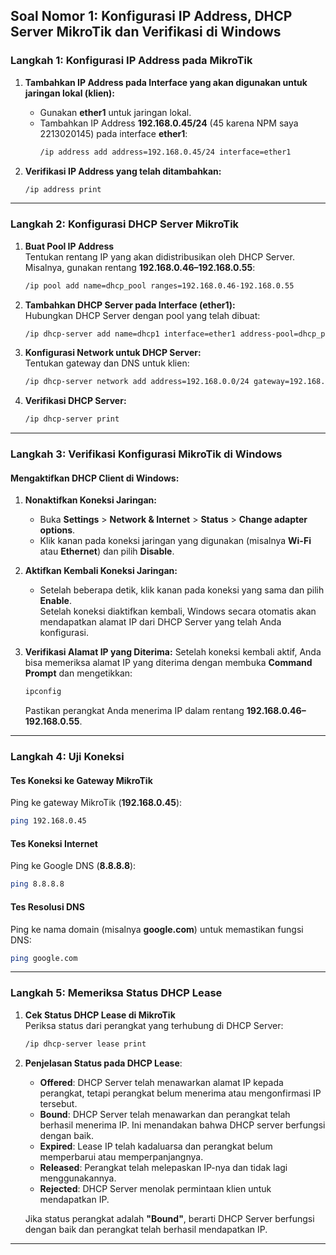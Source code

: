 ## **Soal Nomor 1: Konfigurasi IP Address, DHCP Server MikroTik dan Verifikasi di Windows**

### **Langkah 1: Konfigurasi IP Address pada MikroTik**
1. **Tambahkan IP Address pada Interface yang akan digunakan untuk jaringan lokal (klien):**
   - Gunakan **ether1** untuk jaringan lokal.
   - Tambahkan IP Address **192.168.0.45/24** (45 karena NPM saya 2213020145) pada interface **ether1**:
     ```bash
     /ip address add address=192.168.0.45/24 interface=ether1
     ```

2. **Verifikasi IP Address yang telah ditambahkan:**
   ```bash
   /ip address print
   ```

---

### **Langkah 2: Konfigurasi DHCP Server MikroTik**
1. **Buat Pool IP Address**  
   Tentukan rentang IP yang akan didistribusikan oleh DHCP Server. Misalnya, gunakan rentang **192.168.0.46–192.168.0.55**:
   ```bash
   /ip pool add name=dhcp_pool ranges=192.168.0.46-192.168.0.55
   ```

2. **Tambahkan DHCP Server pada Interface (ether1):**  
   Hubungkan DHCP Server dengan pool yang telah dibuat:
   ```bash
   /ip dhcp-server add name=dhcp1 interface=ether1 address-pool=dhcp_pool
   ```

3. **Konfigurasi Network untuk DHCP Server:**  
   Tentukan gateway dan DNS untuk klien:
   ```bash
   /ip dhcp-server network add address=192.168.0.0/24 gateway=192.168.0.45 dns-server=8.8.8.8
   ```

4. **Verifikasi DHCP Server:**
   ```bash
   /ip dhcp-server print
   ```

---

### **Langkah 3: Verifikasi Konfigurasi MikroTik di Windows**
#### **Mengaktifkan DHCP Client di Windows:**
1. **Nonaktifkan Koneksi Jaringan:**
   - Buka **Settings** > **Network & Internet** > **Status** > **Change adapter options**.
   - Klik kanan pada koneksi jaringan yang digunakan (misalnya **Wi-Fi** atau **Ethernet**) dan pilih **Disable**.

2. **Aktifkan Kembali Koneksi Jaringan:**
   - Setelah beberapa detik, klik kanan pada koneksi yang sama dan pilih **Enable**.  
   Setelah koneksi diaktifkan kembali, Windows secara otomatis akan mendapatkan alamat IP dari DHCP Server yang telah Anda konfigurasi.

3. **Verifikasi Alamat IP yang Diterima:**
   Setelah koneksi kembali aktif, Anda bisa memeriksa alamat IP yang diterima dengan membuka **Command Prompt** dan mengetikkan:
   ```bash
   ipconfig
   ```

   Pastikan perangkat Anda menerima IP dalam rentang **192.168.0.46–192.168.0.55**.

---

### **Langkah 4: Uji Koneksi**
#### **Tes Koneksi ke Gateway MikroTik**
Ping ke gateway MikroTik (**192.168.0.45**):
```bash
ping 192.168.0.45
```

#### **Tes Koneksi Internet**
Ping ke Google DNS (**8.8.8.8**):
```bash
ping 8.8.8.8
```

#### **Tes Resolusi DNS**
Ping ke nama domain (misalnya **google.com**) untuk memastikan fungsi DNS:
```bash
ping google.com
```

---

### **Langkah 5: Memeriksa Status DHCP Lease**
1. **Cek Status DHCP Lease di MikroTik**  
   Periksa status dari perangkat yang terhubung di DHCP Server:
   ```bash
   /ip dhcp-server lease print
   ```

2. **Penjelasan Status pada DHCP Lease**:
   - **Offered**: DHCP Server telah menawarkan alamat IP kepada perangkat, tetapi perangkat belum menerima atau mengonfirmasi IP tersebut.
   - **Bound**: DHCP Server telah menawarkan dan perangkat telah berhasil menerima IP. Ini menandakan bahwa DHCP server berfungsi dengan baik.
   - **Expired**: Lease IP telah kadaluarsa dan perangkat belum memperbarui atau memperpanjangnya.
   - **Released**: Perangkat telah melepaskan IP-nya dan tidak lagi menggunakannya.
   - **Rejected**: DHCP Server menolak permintaan klien untuk mendapatkan IP.

   Jika status perangkat adalah **"Bound"**, berarti DHCP Server berfungsi dengan baik dan perangkat telah berhasil mendapatkan IP.

---
